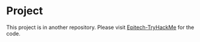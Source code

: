# Project

This project is in another repository. Please visit [Epitech-TryHackMe](https://github.com/lfixas/Epitech-TryHackMe) for the code.